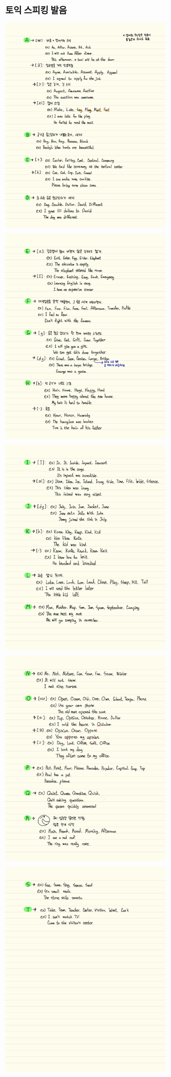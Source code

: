 # 토익 스피킹 발음

![](TS-Pronunciation_1.png)

![](TS-Pronunciation_2.png)

![](TS-Pronunciation_3.png)

![](TS-Pronunciation_4.png)

![](TS-Pronunciation_5.png)